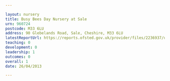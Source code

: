 ```yaml
---

layout: nursery
title: Busy Bees Day Nursery at Sale
urn: 960724
postcode: M33 6LU
address: 90 Glebelands Road, Sale, Cheshire, M33 6LU
latestReportUrl: https://reports.ofsted.gov.uk/provider/files/2236937/urn/960724.pdf
teaching: 0
development: 0
leadership: 1
outcomes: 0
overall: 1
date: 26/04/2013

---
```

